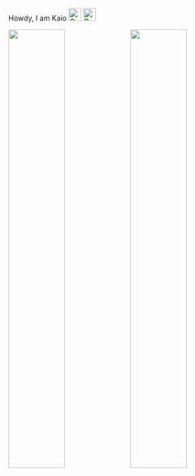 Howdy, I am Kaio <img src="https://raw.githubusercontent.com/Tarikul-Islam-Anik/Animated-Fluent-Emojis/master/Emojis/Hand%20gestures/Call%20Me%20Hand.png" alt="Call Me Hand" width="25" height="25" /> <img src="https://raw.githubusercontent.com/Tarikul-Islam-Anik/Animated-Fluent-Emojis/master/Emojis/Smilies/Beaming%20Face%20with%20Smiling%20Eyes.png" alt="Beaming Face with Smiling Eyes" width="25" height="25" />

<img align="left" width="47%" src="https://github-readme-stats.vercel.app/api?username=kaioff&show_icons=true" />

<img align="left" width="47%" src="https://github-readme-stats.vercel.app/api/top-langs/?username=anuraghazra&layout=compact" />






